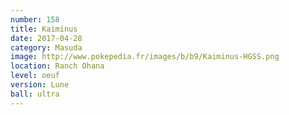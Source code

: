 ```yaml
---
number: 158
title: Kaiminus
date: 2017-04-28
category: Masuda
image: http://www.pokepedia.fr/images/b/b9/Kaiminus-HGSS.png
location: Ranch Ohana
level: oeuf
version: Lune
ball: ultra
---
```


